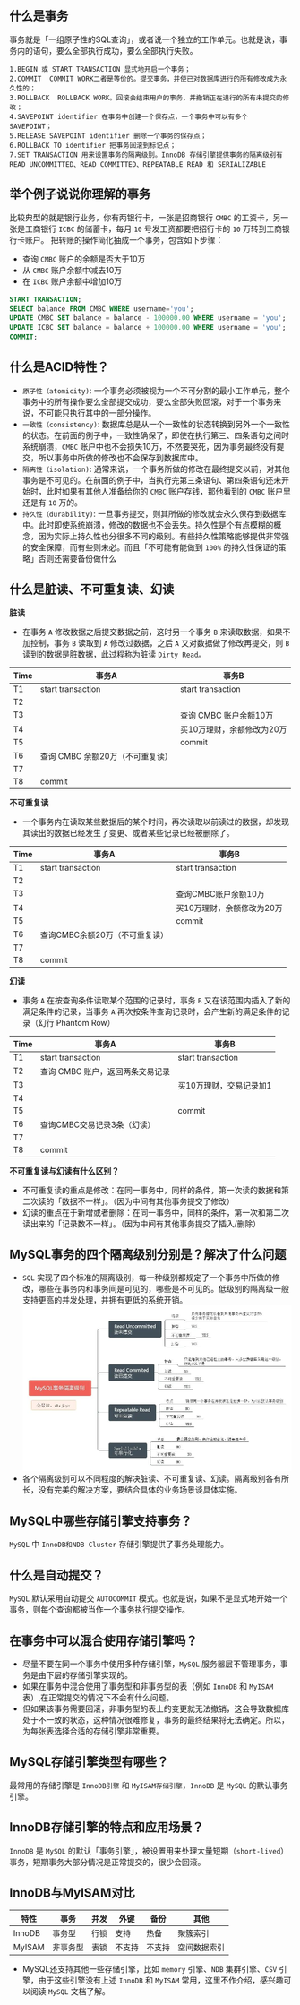 ## 什么是事务
事务就是「一组原子性的SQL查询」，或者说一个独立的工作单元。也就是说，事务内的语句，要么全部执行成功，要么全部执行失败。
```
1.BEGIN 或 START TRANSACTION 显式地开启一个事务；
2.COMMIT  COMMIT WORK二者是等价的。提交事务，并使已对数据库进行的所有修改成为永久性的；
3.ROLLBACK  ROLLBACK WORK。回滚会结束用户的事务，并撤销正在进行的所有未提交的修改；
4.SAVEPOINT identifier 在事务中创建一个保存点，一个事务中可以有多个 SAVEPOINT；
5.RELEASE SAVEPOINT identifier 删除一个事务的保存点；
6.ROLLBACK TO identifier 把事务回滚到标记点；
7.SET TRANSACTION 用来设置事务的隔离级别。InnoDB 存储引擎提供事务的隔离级别有READ UNCOMMITTED、READ COMMITTED、REPEATABLE READ 和 SERIALIZABLE
```

## 举个例子说说你理解的事务
比较典型的就是银行业务，你有两银行卡，一张是招商银行 `CMBC` 的工资卡，另一张是工商银行 `ICBC` 的储蓄卡，每月 `10` 号发工资都要把招行卡的 `10` 万转到工商银行卡账户。 把转账的操作简化抽成一个事务，包含如下步骤：
- 查询 `CMBC` 账户的余额是否大于10万
- 从 `CMBC` 账户余额中减去10万
- 在 `ICBC` 账户余额中增加10万
```sql
START TRANSACTION;
SELECT balance FROM CMBC WHERE username='you';
UPDATE CMBC SET balance = balance - 100000.00 WHERE username = 'you';
UPDATE ICBC SET balance = balance + 100000.00 WHERE username = 'you';
COMMIT;
```



## 什么是ACID特性？
- `原子性（atomicity)`: 一个事务必须被视为一个不可分割的最小工作单元，整个事务中的所有操作要么全部提交成功，要么全部失败回滚，对于一个事务来说，不可能只执行其中的一部分操作。
- `一致性（consistency)`: 数据库总是从一个一致性的状态转换到另外一个一致性的状态。在前面的例子中，一致性确保了，即使在执行第三、四条语句之间时系统崩溃，`CMBC` 账户中也不会损失10万，不然要哭死，因为事务最终没有提交，所以事务中所做的修改也不会保存到数据库中。
- `隔离性（isolation)`: 通常来说，一个事务所做的修改在最终提交以前，对其他事务是不可见的。在前面的例子中，当执行完第三条语句、第四条语句还未开始时，此时如果有其他人准备给你的 `CMBC` 账户存钱，那他看到的 `CMBC` 账户里还是有 `10` 万的。
- `持久性（durability)`: 一旦事务提交，则其所做的修改就会永久保存到数据库中。此时即使系统崩溃，修改的数据也不会丢失。持久性是个有点模糊的概念，因为实际上持久性也分很多不同的级别。有些持久性策略能够提供非常强的安全保障，而有些则未必。而且「不可能有能做到 `100%` 的持久性保证的策略」否则还需要备份做什么

## 什么是脏读、不可重复读、幻读

**脏读**
- 在事务 `A` 修改数据之后提交数据之前，这时另一个事务 `B` 来读取数据，如果不加控制，事务 `B` 读取到 `A` 修改过数据，之后 `A` 又对数据做了修改再提交，则 `B` 读到的数据是脏数据，此过程称为脏读 `Dirty Read`。

|Time|事务A|事务B|
|----|----|----|
|T1|start transaction|start transaction|
|T2| | |
|T3| |查询 CMBC 账户余额10万|
|T4| |买10万理财，余额修改为20万|
|T5| |commit|
|T6|查询 CMBC 余额20万（不可重复读）| |
|T7| | |
|T8|commit| |

**不可重复读**
- 一个事务内在读取某些数据后的某个时间，再次读取以前读过的数据，却发现其读出的数据已经发生了变更、或者某些记录已经被删除了。

|Time|事务A|事务B|
|----|----|----|
|T1|start transaction|start transaction|
|T2| | |
|T3| |查询CMBC账户余额10万|
|T4| |买10万理财，余额修改为20万|
|T5| |commit|
|T6|查询CMBC余额20万（不可重复读）| |
|T7| | |
|T8|commit| |

**幻读**
- 事务 `A` 在按查询条件读取某个范围的记录时，事务 `B` 又在该范围内插入了新的满足条件的记录，当事务 `A` 再次按条件查询记录时，会产生新的满足条件的记录（幻行 Phantom Row）

|Time|事务A|事务B|
|----|----|----|
|T1|start transaction|start transaction|
|T2|查询 CMBC 账户，返回两条交易记录| |
|T3| |买10万理财，交易记录加1|
|T4| | |
|T5| |commit|
|T6|查询CMBC交易记录3条（幻读）| |
|T7| | |
|T8|commit| |

**不可重复读与幻读有什么区别？**
- 不可重复读的重点是修改：在同一事务中，同样的条件，第一次读的数据和第二次读的「数据不一样」。（因为中间有其他事务提交了修改）
- 幻读的重点在于新增或者删除：在同一事务中，同样的条件，第一次和第二次读出来的「记录数不一样」。（因为中间有其他事务提交了插入/删除）

## MySQL事务的四个隔离级别分别是？解决了什么问题
- `SQL` 实现了四个标准的隔离级别，每一种级别都规定了一个事务中所做的修改，哪些在事务内和事务间是可见的，哪些是不可见的。低级别的隔离级一般支持更高的并发处理，并拥有更低的系统开销。
![mysql_isolation](https://github.com/com-wushuang/goBasic/blob/main/image/mysql_isolation.png)
- 各个隔离级别可以不同程度的解决脏读、不可重复读、幻读。隔离级别各有所长，没有完美的解决方案，要结合具体的业务场景谈具体实施。

## MySQL中哪些存储引擎支持事务？
`MySQL` 中 `InnoDB和NDB Cluster` 存储引擎提供了事务处理能力。

## 什么是自动提交？
`MySQL` 默认采用自动提交 `AUTOCOMMIT` 模式。也就是说，如果不是显式地开始一个事务，则每个查询都被当作一个事务执行提交操作。

## 在事务中可以混合使用存储引擎吗？
- 尽量不要在同一个事务中使用多种存储引擎，`MySQL` 服务器层不管理事务，事务是由下层的存储引擎实现的。
- 如果在事务中混合使用了事务型和非事务型的表（例如 `InnoDB` 和 `MyISAM` 表）,在正常提交的情况下不会有什么问题。
- 但如果该事务需要回滚，非事务型的表上的变更就无法撤销，这会导致数据库处于不一致的状态，这种情况很难修复，事务的最终结果将无法确定。所以，为每张表选择合适的存储引擎非常重要。

## MySQL存储引擎类型有哪些？
最常用的存储引擎是 `InnoDB引擎` 和 `MyISAM存储引擎`，`InnoDB` 是 `MySQL` 的默认事务引擎。

## InnoDB存储引擎的特点和应用场景？
`InnoDB` 是 `MySQL` 的默认「事务引擎」，被设置用来处理大量短期（`short-lived`）事务，短期事务大部分情况是正常提交的，很少会回滚。

## InnoDB与MyISAM对比
|特性|事务|并发|外键|备份|其他|
|----|----|----|----|----|----|
|InnoDB|事务型|行锁|支持|热备|聚簇索引|
|MyISAM|非事务型|表锁|不支持|不支持|空间数据索引|
- MySQL还支持其他一些存储引擎，比如 `memory` 引擎、`NDB` 集群引擎、`CSV` 引擎，由于这些引擎没有上述 `InnoDB` 和 `MyISAM` 常用，这里不作介绍，感兴趣可以阅读 `MySQL` 文档了解。